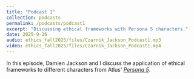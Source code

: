 ```yaml
---
title: "Podcast 1"
collection: podcasts
permalink: /podcasts/podcast1
excerpt: "Discussing ethical frameworks with Persona 5 characters."
date: 2025-9-26
audio: ethics_fall2025/files/Czarnik_Jackson_Podcast1.mp3
video: ethics_fall2025/files/Czarnik_Jackson_Podcast1.mp4
---
```


In this episode, Damien Jackson and I discuss the application of ethical frameworks to different characters from Atlus' [*Persona 5*](https://en.wikipedia.org/wiki/Persona_5).
